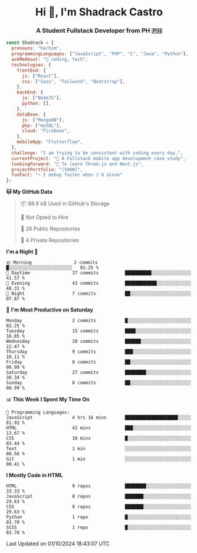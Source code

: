<h1 align="center">Hi 👋, I'm Shadrack Castro</h1>
<h3 align="center">A Student Fullstack Developer from PH 🇵🇭</h3>

```javascript
const Shadrack = {
  pronouns: "he/him",
  programmingLanguages: ["JavaScript", "PHP", "C", "Java", "Python"],
  askMeAbout: "💬 coding, tech",
  technologies: {
    frontEnd: {
      js: ["React"],
      css: ["Sass", "Tailwind", "Bootstrap"],
    },
    backEnd: {
      js: ["NodeJS"],
      python: [],
    },
    dataBase: {
      js: ["MongoDB"],
      php: ["mySQL"],
      cloud: "Firebase",
    },
    mobileApp: "Flutterflow",
  },
  challenge: "I am trying to be consistent with coding every day.",
  currentProject: "🔭 A Fullstack mobile app development case study",
  lookingForward: "🌱 To learn Three.js and Next.js",
  projectPortfolio: "[SOON]",
  funFact: "⚡ I debug faster when i'm alone"
};

```

<!--START_SECTION:waka-->
**🐱 My GitHub Data** 

> 📦 88.9 kB Used in GitHub's Storage 
 > 
> 🚫 Not Opted to Hire
 > 
> 📜 26 Public Repositories 
 > 
> 🔑 4 Private Repositories 
 > 
**I'm a Night 🦉** 

```text
🌞 Morning                2 commits           █░░░░░░░░░░░░░░░░░░░░░░░░   02.25 % 
🌆 Daytime                37 commits          ██████████░░░░░░░░░░░░░░░   41.57 % 
🌃 Evening                43 commits          ████████████░░░░░░░░░░░░░   48.31 % 
🌙 Night                  7 commits           ██░░░░░░░░░░░░░░░░░░░░░░░   07.87 % 
```
📅 **I'm Most Productive on Saturday** 

```text
Monday                   2 commits           █░░░░░░░░░░░░░░░░░░░░░░░░   02.25 % 
Tuesday                  15 commits          ████░░░░░░░░░░░░░░░░░░░░░   16.85 % 
Wednesday                20 commits          ██████░░░░░░░░░░░░░░░░░░░   22.47 % 
Thursday                 9 commits           ███░░░░░░░░░░░░░░░░░░░░░░   10.11 % 
Friday                   8 commits           ██░░░░░░░░░░░░░░░░░░░░░░░   08.99 % 
Saturday                 27 commits          ████████░░░░░░░░░░░░░░░░░   30.34 % 
Sunday                   8 commits           ██░░░░░░░░░░░░░░░░░░░░░░░   08.99 % 
```


📊 **This Week I Spent My Time On** 

```text
💬 Programming Languages: 
JavaScript               4 hrs 16 mins       ████████████████████░░░░░   81.92 % 
HTML                     42 mins             ███░░░░░░░░░░░░░░░░░░░░░░   13.67 % 
CSS                      10 mins             █░░░░░░░░░░░░░░░░░░░░░░░░   03.44 % 
Text                     1 min               ░░░░░░░░░░░░░░░░░░░░░░░░░   00.56 % 
Git                      1 min               ░░░░░░░░░░░░░░░░░░░░░░░░░   00.41 % 
```

**I Mostly Code in HTML** 

```text
HTML                     9 repos             ████████░░░░░░░░░░░░░░░░░   33.33 % 
JavaScript               8 repos             ███████░░░░░░░░░░░░░░░░░░   29.63 % 
CSS                      8 repos             ███████░░░░░░░░░░░░░░░░░░   29.63 % 
Python                   1 repo              █░░░░░░░░░░░░░░░░░░░░░░░░   03.70 % 
SCSS                     1 repo              █░░░░░░░░░░░░░░░░░░░░░░░░   03.70 % 
```




 Last Updated on 01/10/2024 18:43:07 UTC
<!--END_SECTION:waka-->

